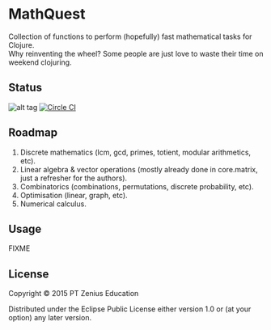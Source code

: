 # MathQuest

Collection of functions to perform (hopefully) fast mathematical tasks for Clojure.  
Why reinventing the wheel? Some people are just love to waste their time on weekend clojuring.  

## Status

![alt tag](https://circleci.com/gh/squest/MathQuest.svg?style=shield&circle-token=:circle-token)
[![Circle CI](https://circleci.com/gh/squest/MathQuest/tree/master.svg?style=svg)](https://circleci.com/gh/squest/MathQuest/tree/master)  

## Roadmap

1. Discrete mathematics (lcm, gcd, primes, totient, modular arithmetics, etc).  
2. Linear algebra & vector operations (mostly already done in core.matrix, just a refresher for the authors).
3. Combinatorics (combinations, permutations, discrete probability, etc).
4. Optimisation (linear, graph, etc).
5. Numerical calculus.

## Usage

FIXME

## License

Copyright © 2015 PT Zenius Education

Distributed under the Eclipse Public License either version 1.0 or (at
your option) any later version.
